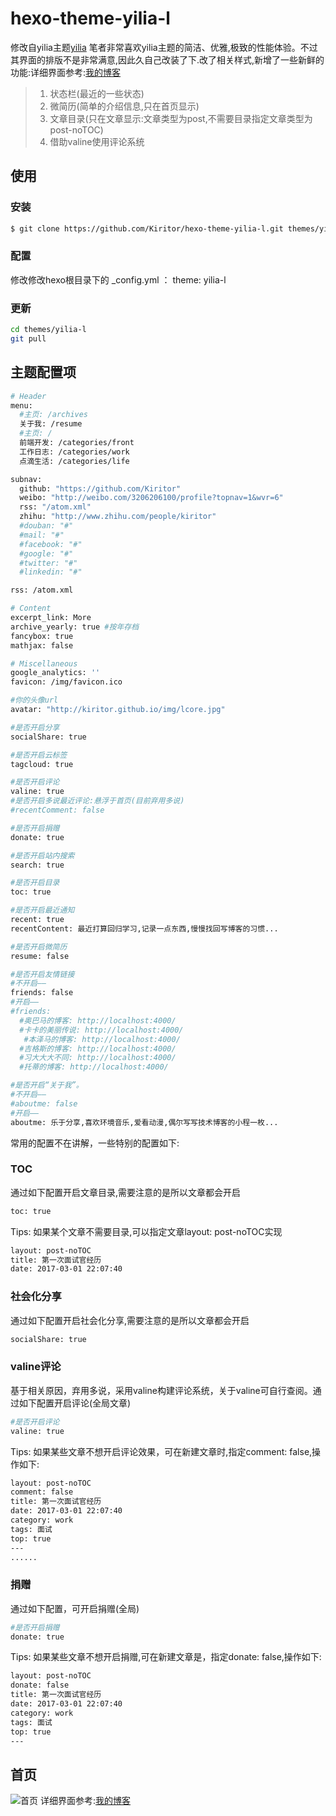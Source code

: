 hexo-theme-yilia-l
================
修改自yilia主题[yilia](https://github.com/litten/hexo-theme-yilia)
笔者非常喜欢yilia主题的简洁、优雅,极致的性能体验。不过其界面的排版不是非常满意,因此久自己改装了下.改了相关样式,新增了一些新鲜的功能:详细界面参考:[我的博客](http://kiritor.github.io/)
>    1. 状态栏(最近的一些状态)
>    2. 微简历(简单的介绍信息,只在首页显示)
>    3. 文章目录(只在文章显示:文章类型为post,不需要目录指定文章类型为post-noTOC)
>    4. 借助valine使用评论系统

## 使用
### 安装
```bash
$ git clone https://github.com/Kiritor/hexo-theme-yilia-l.git themes/yilia-l
```
### 配置
修改修改hexo根目录下的 _config.yml ： theme: yilia-l
### 更新
```bash
cd themes/yilia-l
git pull
```

## 主题配置项
```bash
# Header
menu:
  #主页: /archives
  关于我: /resume
  #主页: /
  前端开发: /categories/front
  工作日志: /categories/work
  点滴生活: /categories/life

subnav:
  github: "https://github.com/Kiritor"
  weibo: "http://weibo.com/3206206100/profile?topnav=1&wvr=6"
  rss: "/atom.xml"
  zhihu: "http://www.zhihu.com/people/kiritor"
  #douban: "#"
  #mail: "#"
  #facebook: "#"
  #google: "#"
  #twitter: "#"
  #linkedin: "#"

rss: /atom.xml

# Content
excerpt_link: More
archive_yearly: true #按年存档
fancybox: true
mathjax: false

# Miscellaneous
google_analytics: ''
favicon: /img/favicon.ico

#你的头像url
avatar: "http://kiritor.github.io/img/lcore.jpg"

#是否开启分享
socialShare: true

#是否开启云标签
tagcloud: true

#是否开启评论
valine: true
#是否开启多说最近评论:悬浮于首页(目前弃用多说)
#recentComment: false

#是否开启捐赠
donate: true

#是否开启站内搜索
search: true

#是否开启目录
toc: true

#是否开启最近通知
recent: true
recentContent: 最近打算回归学习,记录一点东西,慢慢找回写博客的习惯...

#是否开启微简历
resume: false

#是否开启友情链接
#不开启——
friends: false
#开启——
#friends:
  #奥巴马的博客: http://localhost:4000/
  #卡卡的美丽传说: http://localhost:4000/
   #本泽马的博客: http://localhost:4000/
  #吉格斯的博客: http://localhost:4000/
  #习大大大不同: http://localhost:4000/
  #托蒂的博客: http://localhost:4000/

#是否开启“关于我”。
#不开启——
#aboutme: false
#开启——
aboutme: 乐于分享,喜欢环境音乐,爱看动漫,偶尔写写技术博客的小程一枚...
```
常用的配置不在讲解，一些特别的配置如下:
### TOC
通过如下配置开启文章目录,需要注意的是所以文章都会开启
```bash
toc: true
```
Tips: 如果某个文章不需要目录,可以指定文章layout: post-noTOC实现
```bash
layout: post-noTOC
title: 第一次面试官经历
date: 2017-03-01 22:07:40
```
### 社会化分享
通过如下配置开启社会化分享,需要注意的是所以文章都会开启
```bash
socialShare: true
```
### valine评论
基于相关原因，弃用多说，采用valine构建评论系统，关于valine可自行查阅。通过如下配置开启评论(全局文章)
```bash
#是否开启评论
valine: true
```
Tips: 如果某些文章不想开启评论效果，可在新建文章时,指定comment: false,操作如下:
```bash
layout: post-noTOC
comment: false
title: 第一次面试官经历
date: 2017-03-01 22:07:40
category: work
tags: 面试
top: true
---
......
```
### 捐赠
通过如下配置，可开启捐赠(全局)
```bash
#是否开启捐赠
donate: true
```
Tips: 如果某些文章不想开启捐赠,可在新建文章是，指定donate: false,操作如下:
```bash
layout: post-noTOC
donate: false
title: 第一次面试官经历
date: 2017-03-01 22:07:40
category: work
tags: 面试
top: true
---
```
## 首页
![首页](https://github.com/Kiritor/hexo-theme-yilia-l/blob/master/theme-sp1.png)
详细界面参考:[我的博客](http://kiritor.github.io)
